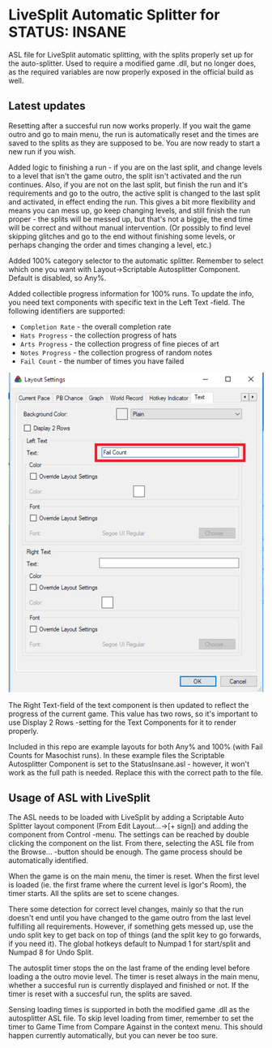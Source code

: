 # LiveSplit Automatic Splitter for STATUS: INSANE

ASL file for LiveSplit automatic splitting, with the splits properly set up for the auto-splitter. Used to require a modified game .dll, but no longer does, as the required variables are now properly exposed in the official build as well.

## Latest updates

Resetting after a succesful run now works properly. If you wait the game outro and go to main menu, the run is automatically reset and the times are saved to the splits as they are supposed to be. You are now ready to start a new run if you wish.

Added logic to finishing a run - if you are on the last split, and change levels to a level that isn't the game outro, the split isn't activated and the run continues. Also, if you are not on the last split, but finish the run and it's requirements and go to the outro, the active split is changed to the last split and activated, in effect ending the run. This gives a bit more flexibility and means you can mess up, go keep changing levels, and still finish the run proper - the splits will be messed up, but that's not a biggie, the end time will be correct and without manual intervention. (Or possibly to find level skipping glitches and go to the end without finishing some levels, or perhaps changing the order and times changing a level, etc.)

Added 100% category selector to the automatic splitter. Remember to select which one you want with Layout->Scriptable Autosplitter Component. Default is disabled, so Any%.

Added collectible progress information for 100% runs. To update the info, you need text components with specific text in the Left Text -field. The following identifiers are supported:

 - ```Completion Rate``` - the overall completion rate
 - ```Hats Progress``` - the collection progress of hats
 - ```Arts Progress``` - the collection progress of fine pieces of art
 - ```Notes Progress``` - the collection progress of random notes
 - ```Fail Count``` - the number of times you have failed

![Add the identifier here](HowToAddVariable.png)

The Right Text-field of the text component is then updated to reflect the progress of the current game. This value has two rows, so it's important to use Display 2 Rows -setting for the Text Components for it to render properly.

Included in this repo are example layouts for both Any% and 100% (with Fail Counts for Masochist runs). In these example files the Scriptable Autosplitter Component is set to the StatusInsane.asl - however, it won't work as the full path is needed. Replace this with the correct path to the file.

## Usage of ASL with LiveSplit

The ASL needs to be loaded with LiveSplit by adding a Scriptable Auto Splitter layout component (From Edit Layout...->[+ sign]) and adding the component from Control -menu. The settings can be reached by double clicking the component on the list. From there, selecting the ASL file from the Browse... -button should be enough. The game process should be automatically identified.

When the game is on the main menu, the timer is reset. When the first level is loaded (ie. the first frame where the current level is Igor's Room), the timer starts. All the splits are set to scene changes. 

There some detection for correct level changes, mainly so that the run doesn't end until you have changed to the game outro from the last level fulfilling all requirements. However, if something gets messed up, use the undo split key to get back on top of things (and the split key to go forwards, if you need it). The global hotkeys default to Numpad 1 for start/split and Numpad 8 for Undo Split.

The autosplit timer stops the on the last frame of the ending level before loading a the outro movie level. The timer is reset always in the main menu, whether a succesful run is currently displayed and finished or not. If the timer is reset with a succesful run, the splits are saved.

Sensing loading times is supported in both the modified game .dll as the autosplitter ASL file. To skip level loading from timer, remember to set the timer to Game Time from Compare Against in the context menu. This should happen currently automatically, but you can never be too sure.
